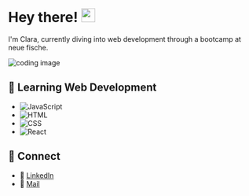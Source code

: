 # Hey there! <img src="https://media.giphy.com/media/hvRJCLFzcasrR4ia7z/giphy.gif" width="28px" height="28px">
I'm Clara, currently diving into web development through a bootcamp at neue fische.

![coding image](https://codingweek.org/wp-content/uploads/2023/09/chris-ried-ieic5Tq8YMk-unsplash-scaled.jpg)

## 🌱 Learning Web Development
- ![JavaScript](https://img.shields.io/badge/Code-JavaScript-informational?style=flat&logo=javascript&color=F7DF1E)
-  ![HTML](https://img.shields.io/badge/Code-HTML-informational?style=flat&logo=html5&color=E34F26)
-  ![CSS](https://img.shields.io/badge/Code-CSS-informational?style=flat&logo=css3&color=1572B6)
-   ![React](https://img.shields.io/badge/Code-React-informational?style=flat&logo=react&color=61DAFB)

## 🔗 Connect
- 💼 [LinkedIn](https://www.linkedin.com/in/clara-weyer-26a693319?utm_source=share&utm_campaign=share_via&utm_content=profile&utm_medium=ios_app)
-  📧 [Mail](mailto:clara.weyer@schullv.de)
